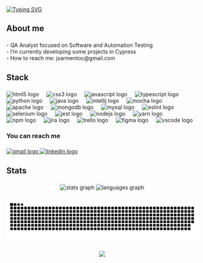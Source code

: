 
<a href="https://git.io/typing-svg"><img src="https://readme-typing-svg.demolab.com?font=Kanit&size=32&duration=4000&pause=200&color=1BAE1A&left=true&vCenter=true&width=524&lines=Hi%2C+everyone!+;My+name+is+Julia+S.+Cruz+%3D);I'm+27+;I'm+from+Osasco+-+SP%2C+Brazil;Be+welcome!" alt="Typing SVG" /></a>

###

<h2 align="left">About me</h2>

###

<p align="left">- QA Analyst focused on Software and Automation Testing <br>- I’m currently developing some projects in Cypress<br>- How to reach me: jsarmentoc@gmail.com</p>

###

<h2 align="left">Stack</h2>

###

<div align="left">
  <img src="https://cdn.jsdelivr.net/gh/devicons/devicon/icons/html5/html5-original.svg" height="30" alt="html5 logo"  />
  <img width="12" />
  <img src="https://cdn.jsdelivr.net/gh/devicons/devicon/icons/css3/css3-original.svg" height="30" alt="css3 logo"  />
  <img width="12" />
  <img src="https://cdn.jsdelivr.net/gh/devicons/devicon/icons/javascript/javascript-original.svg" height="30" alt="javascript logo"  />
  <img width="12" />
  <img src="https://cdn.jsdelivr.net/gh/devicons/devicon/icons/typescript/typescript-original.svg" height="30" alt="typescript logo"  />
  <img width="12" />
  <img src="https://cdn.jsdelivr.net/gh/devicons/devicon/icons/python/python-original.svg" height="30" alt="python logo"  />
  <img width="12" />
  <img src="https://cdn.jsdelivr.net/gh/devicons/devicon/icons/java/java-original.svg" height="30" alt="java logo"  />
  <img width="12" />
  <img src="https://cdn.jsdelivr.net/gh/devicons/devicon/icons/intellij/intellij-original.svg" height="30" alt="intellij logo"  />
  <img width="12" />
  <img src="https://cdn.jsdelivr.net/gh/devicons/devicon/icons/mocha/mocha-plain.svg" height="30" alt="mocha logo"  />
  <img width="12" />
  <img src="https://cdn.jsdelivr.net/gh/devicons/devicon/icons/apache/apache-original.svg" height="30" alt="apache logo"  />
  <img width="12" />
  <img src="https://cdn.jsdelivr.net/gh/devicons/devicon/icons/mongodb/mongodb-original.svg" height="30" alt="mongodb logo"  />
  <img width="12" />
  <img src="https://cdn.jsdelivr.net/gh/devicons/devicon/icons/mysql/mysql-original.svg" height="30" alt="mysql logo"  />
  <img width="12" />
  <img src="https://cdn.jsdelivr.net/gh/devicons/devicon/icons/eslint/eslint-original.svg" height="30" alt="eslint logo"  />
  <img width="12" />
  <img src="https://cdn.jsdelivr.net/gh/devicons/devicon/icons/selenium/selenium-original.svg" height="30" alt="selenium logo"  />
  <img width="12" />
  <img src="https://cdn.jsdelivr.net/gh/devicons/devicon/icons/jest/jest-plain.svg" height="30" alt="jest logo"  />
  <img width="12" />
  <img src="https://cdn.jsdelivr.net/gh/devicons/devicon/icons/nodejs/nodejs-original.svg" height="30" alt="nodejs logo"  />
  <img width="12" />
  <img src="https://cdn.jsdelivr.net/gh/devicons/devicon/icons/yarn/yarn-original.svg" height="30" alt="yarn logo"  />
  <img width="12" />
  <img src="https://cdn.jsdelivr.net/gh/devicons/devicon/icons/npm/npm-original-wordmark.svg" height="30" alt="npm logo"  />
  <img width="12" />
  <img src="https://cdn.jsdelivr.net/gh/devicons/devicon/icons/jira/jira-original.svg" height="30" alt="jira logo"  />
  <img width="12" />
  <img src="https://cdn.jsdelivr.net/gh/devicons/devicon/icons/trello/trello-plain.svg" height="30" alt="trello logo"  />
  <img width="12" />
  <img src="https://cdn.jsdelivr.net/gh/devicons/devicon/icons/figma/figma-original.svg" height="30" alt="figma logo"  />
  <img width="12" />
  <img src="https://cdn.jsdelivr.net/gh/devicons/devicon/icons/vscode/vscode-original.svg" height="30" alt="vscode logo"  />
</div>

###

<h3 align="left">You can reach me</h3>

###

<div align="left">
  <a href="https://mail.google.com/mail/jsarmentoc" target="_blank">
    <img src="https://img.shields.io/static/v1?message=Gmail&logo=gmail&label=&color=D14836&logoColor=white&labelColor=&style=for-the-badge" height="35" alt="gmail logo"  />
  </a>
  <a href="https://www.linkedin.com/in/julia-sarmento-da-cruz/" target="_blank">
    <img src="https://img.shields.io/static/v1?message=LinkedIn&logo=linkedin&label=&color=0077B5&logoColor=white&labelColor=&style=for-the-badge" height="35" alt="linkedin logo"  />
  </a>
</div>

###

<h2 align="left">Stats</h2>

###

<div align="center">
  <img src="https://github-readme-stats.vercel.app/api?username=julia-sarmento&hide_title=false&hide_rank=false&show_icons=true&include_all_commits=true&count_private=true&disable_animations=false&theme=merko&locale=en&hide_border=false" height="150" alt="stats graph"  />
  <img src="https://github-readme-stats.vercel.app/api/top-langs?username=julia-sarmento&locale=en&hide_title=false&layout=compact&card_width=320&langs_count=5&theme=merko&hide_border=false" height="150" alt="languages graph"  />
</div>

###

<img src="https://raw.githubusercontent.com/julia-sarmento/julia-sarmento/output/snake.svg" alt="Snake animation" />

###

<div align="center">
  <img src="https://profile-counter.glitch.me/julia-sarmento/count.svg?"  />
</div>

###



<!--- <div style="display: inline_block"> <br/>
    <img align="center" alt= "html5"  src="https://img.shields.io/badge/HTML5-E34F26?style=for-the-badge&logo=html5&logoColor=white">
    <img align="center" alt= "cs3"  src="https://img.shields.io/badge/CSS3-1572B6?style=for-the-badge&logo=css3&logoColor=white">
    <img align="center" alt= "java"  src="https://img.shields.io/badge/Java-ED8B00?style=for-the-badge&logo=openjdk&logoColor=white">
    <img align="center" alt= "node"  src="https://img.shields.io/badge/Node.js-43853D?style=for-the-badge&logo=node.js&logoColor=white">
    <img align="center" alt= "js"  src="https://img.shields.io/badge/JavaScript-323330?style=for-the-badge&logo=javascript&logoColor=F7DF1E">
    <img align="center" alt= "python"  src="https://img.shields.io/badge/Python-14354C?style=for-the-badge&logo=python&logoColor=white">
    <img align="center" alt= "mySQL"  src="https://img.shields.io/badge/MySQL-00000F?style=for-the-badge&logo=mysql&logoColor=white">
    <img align="center" alt= "MongoDB"  src="https://img.shields.io/badge/MongoDB-4EA94B?style=for-the-badge&logo=mongodb&logoColor=white">
    <img align="center" alt= "Jest"  src="https://img.shields.io/badge/Jest-323330?style=for-the-badge&logo=Jest&logoColor=white">
    <img align="center" alt= "Mocha"  src="https://img.shields.io/badge/mocha.js-323330?style=for-the-badge&logo=mocha&logoColor=Brown">
    <img align="center" alt= "Chai"  src="https://img.shields.io/badge/chai.js-323330?style=for-the-badge&logo=chai&logoColor=red">
    <img align="center" alt= "Eclipse"  src="https://img.shields.io/badge/Eclipse-2C2255?style=for-the-badge&logo=eclipse&logoColor=white">
    <img align="center" alt= "intellij"  src="https://img.shields.io/badge/IntelliJ_IDEA-000000.svg?style=for-the-badge&logo=intellij-idea&logoColor=white">
    <img align="center" alt= "vsc"  src="https://img.shields.io/badge/Visual_Studio_Code-0078D4?style=for-the-badge&logo=visual%20studio%20code&logoColor=white">
    <img align="center" alt= "eslint"  src="https://img.shields.io/badge/eslint-3A33D1?style=for-the-badge&logo=eslint&logoColor=white">
    <img align="center" alt= "jira"  src="https://img.shields.io/badge/Jira-0052CC?style=for-the-badge&logo=Jira&logoColor=white">
</div> <br/>

![Anurag's GitHub stats](https://github-readme-stats.vercel.app/api?username=julia-sarmento&show_icons=true&theme=merko)
<!---
julia-sarmento/julia-sarmento is a ✨ special ✨ repository because its `README.md` (this file) appears on your GitHub profile.
You can click the Preview link to take a look at your changes.
--->
